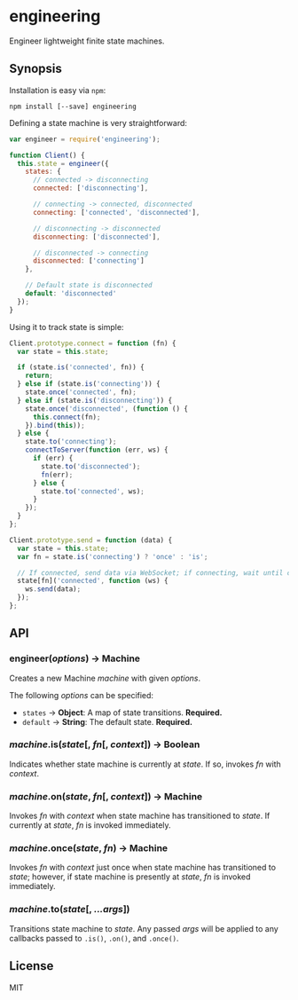 engineering
===========

Engineer lightweight finite state machines.

Synopsis
--------

Installation is easy via `npm`:

```
npm install [--save] engineering
```

Defining a state machine is very straightforward:

```js
var engineer = require('engineering');

function Client() {
  this.state = engineer({
    states: {
      // connected -> disconnecting
      connected: ['disconnecting'],

      // connecting -> connected, disconnected
      connecting: ['connected', 'disconnected'],

      // disconnecting -> disconnected
      disconnecting: ['disconnected'],

      // disconnected -> connecting
      disconnected: ['connecting']
    },

    // Default state is disconnected
    default: 'disconnected'
  });
}
```

Using it to track state is simple:

```js
Client.prototype.connect = function (fn) {
  var state = this.state;

  if (state.is('connected', fn)) {
    return;
  } else if (state.is('connecting')) {
    state.once('connected', fn);
  } else if (state.is('disconnecting')) {
    state.once('disconnected', (function () {
      this.connect(fn);
    }).bind(this));
  } else {
    state.to('connecting');
    connectToServer(function (err, ws) {
      if (err) {
        state.to('disconnected');
        fn(err);
      } else {
        state.to('connected', ws);
      }
    });
  }
};
```

```js
Client.prototype.send = function (data) {
  var state = this.state;
  var fn = state.is('connecting') ? 'once' : 'is';

  // If connected, send data via WebSocket; if connecting, wait until connected
  state[fn]('connected', function (ws) {
    ws.send(data);
  });
};
```

API
---

### engineer(*options*) &rarr; Machine

Creates a new Machine *machine* with given *options*.

The following *options* can be specified:

* `states`  &rarr; **Object**: A map of state transitions. **Required.**
* `default` &rarr; **String**: The default state. **Required.**

### *machine*.is(*state*[, *fn*[, *context*]) &rarr; Boolean

Indicates whether state machine is currently at *state*. If so, invokes *fn* with *context*.

### *machine*.on(*state*, *fn*[, *context*]) &rarr; Machine

Invokes *fn* with *context* when state machine has transitioned to *state*. If currently at *state*, *fn* is invoked immediately.

### *machine*.once(*state*, *fn*) &rarr; Machine

Invokes *fn* with *context* just once when state machine has transitioned to *state*; however, if state machine is presently at *state*, *fn* is invoked immediately.

### *machine*.to(*state*[, *...args*])

Transitions state machine to *state*. Any passed *args* will be applied to any callbacks passed to `.is()`, `.on()`, and `.once()`.

License
---------

MIT
